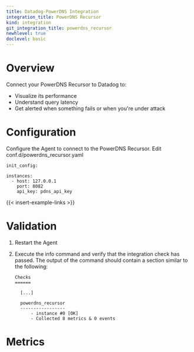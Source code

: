 ```yaml
---
title: Datadog-PowerDNS Integration
integration_title: PowerDNS Recursor
kind: integration
git_integration_title: powerdns_recursor
newhlevel: true
doclevel: basic
---
```


# Overview

Connect your PowerDNS Recursor to Datadog to:

* Visualize its performance
* Understand query latency
* Get alerted when something fails or when you're under attack

# Configuration

Configure the Agent to connect to the PowerDNS Recursor. Edit conf.d/powerdns_recursor.yaml

    init_config:

    instances:
      - host: 127.0.0.1
        port: 8082
        api_key: pdns_api_key


{{< insert-example-links >}}

# Validation

1.  Restart the Agent
2.  Execute the info command and verify that the integration check has passed. The output of the command should contain a section similar to the following:

        Checks
        ======

          [...]

          powerdns_recursor
          -----------------
              - instance #0 [OK]
              - Collected 8 metrics & 0 events


# Metrics


